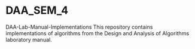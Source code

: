 # DAA_SEM_4

DAA-Lab-Manual-Implementations
This repository contains implementations of algorithms from the Design and Analysis of Algorithms laboratory manual.
